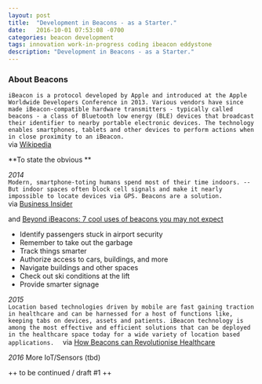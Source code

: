 ```yaml
---
layout: post
title:  "Development in Beacons - as a Starter."
date:   2016-10-01 07:53:08 -0700
categories: beacon development 
tags: innovation work-in-progress coding ibeacon eddystone 
description: "Development in Beacons - as a Starter."
---
```


### About Beacons

`iBeacon is a protocol developed by Apple and introduced at the Apple Worldwide Developers Conference in 2013. Various vendors have since made iBeacon-compatible hardware transmitters - typically called beacons - a class of Bluetooth low energy (BLE) devices that broadcast their identifier to nearby portable electronic devices. The technology enables smartphones, tablets and other devices to perform actions when in close proximity to an iBeacon.`  
via [Wikipedia](http://tiny.cc/8d0efy)<!--more-->

**To state the obvious **  

_2014_  
`Modern, smartphone-toting humans spend most of their time indoors. -- But indoor spaces often block cell signals and make it nearly impossible to locate devices via GPS. Beacons are a solution.`  
via [Business Insider](http://tiny.cc/mh0efy)

and [Beyond iBeacons: 7 cool uses of beacons you may not expect](http://www.infoworld.com/article/2606357/mobile-technology/160948-7-cool-uses-of-beacons-you-may-not-expect.html)
* Identify passengers stuck in airport security
* Remember to take out the garbage
* Track things smarter
* Authorize access to cars, buildings, and more
* Navigate buildings and other spaces
* Check out ski conditions at the lift
* Provide smarter signage

_2015_  
`Location based technologies driven by mobile are fast gaining traction in healthcare and can be harnessed for a host of functions like, keeping tabs on devices, assets and patients. iBeacon technology is among the most effective and efficient solutions that can be deployed in the healthcare space today for a wide variety of location based applications.  `
via [How Beacons can Revolutionise Healthcare](http://sumo.ly/kFmh)

_2016_
More IoT/Sensors (tbd)

++ to be continued / draft #1 ++
